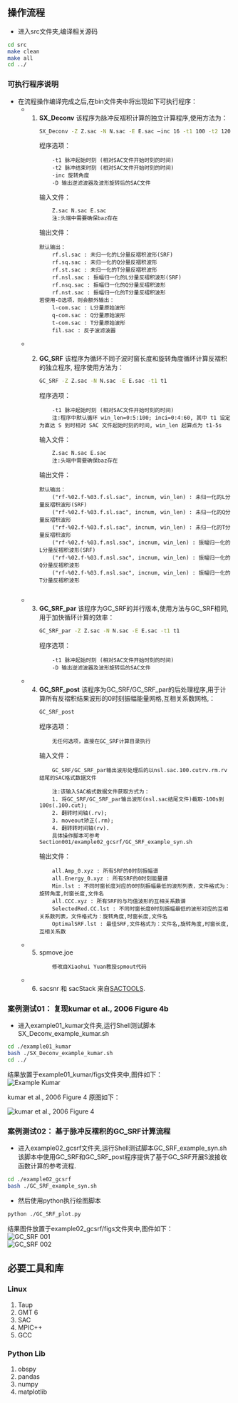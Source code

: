 ## 操作流程
- 进入src文件夹,编译相关源码
```bash
cd src
make clean
make all
cd ../
```   

### 可执行程序说明
- 在流程操作编译完成之后,在bin文件夹中将出现如下可执行程序：
    - 1. **SX_Deconv**
            该程序为脉冲反褶积计算的独立计算程序,使用方法为：
            ```bash
            SX_Deconv -Z Z.sac -N N.sac -E E.sac –inc 16 -t1 100 -t2 120 -D 
            ```
            程序选项：
            ```
                -t1 脉冲起始时刻 (相对SAC文件开始时刻的时间)
                -t2 脉冲结束时刻 (相对SAC文件开始时刻的时间)
                -inc 旋转角度
                -D 输出逆滤波器及波形旋转后的SAC文件
            ```   
            输入文件：
            ```
                Z.sac N.sac E.sac
                注:头端中需要确保baz存在
            ```
            输出文件：
            ```
            默认输出：
                rf.sl.sac : 未归一化的L分量反褶积波形(SRF)
                rf.sq.sac : 未归一化的Q分量反褶积波形
                rf.st.sac : 未归一化的T分量反褶积波形
                rf.nsl.sac : 振幅归一化的L分量反褶积波形(SRF)
                rf.nsq.sac : 振幅归一化的Q分量反褶积波形
                rf.nst.sac : 振幅归一化的T分量反褶积波形
            若使用-D选项，则会额外输出：
                l-com.sac : L分量原始波形
                q-com.sac : Q分量原始波形
                t-com.sac : T分量原始波形
                fil.sac : 反子波滤波器
            ```
    - 2. **GC_SRF**
            该程序为循环不同子波时窗长度和旋转角度循环计算反褶积的独立程序,
            程序使用方法为：
            ```bash
            GC_SRF -Z Z.sac -N N.sac -E E.sac -t1 t1
            ```
            程序选项：
            ```
                -t1 脉冲起始时刻 (相对SAC文件开始时刻的时间) 
                注:程序中默认循环 win_len=0:5:100; inci=0:4:60, 其中 t1 设定为直达 S 到时相对 SAC 文件起始时刻的时间, win_len 起算点为 t1-5s
            ```
            输入文件：
            ```
                Z.sac N.sac E.sac
                注:头端中需要确保baz存在
            ```
            输出文件：
            ```
            默认输出：
                ("rf-%02.f-%03.f.sl.sac", incnum, win_len) : 未归一化的L分量反褶积波形(SRF)
                ("rf-%02.f-%03.f.sl.sac", incnum, win_len) : 未归一化的Q分量反褶积波形
                ("rf-%02.f-%03.f.sl.sac", incnum, win_len) : 未归一化的T分量反褶积波形
                ("rf-%02.f-%03.f.nsl.sac", incnum, win_len) : 振幅归一化的L分量反褶积波形(SRF)
                ("rf-%02.f-%03.f.nsl.sac", incnum, win_len) : 振幅归一化的Q分量反褶积波形
                ("rf-%02.f-%03.f.nsl.sac", incnum, win_len) : 振幅归一化的T分量反褶积波形
            ```

            ```
    - 3. **GC_SRF_par**
            该程序为GC_SRF的并行版本,使用方法与GC_SRF相同,用于加快循环计算的效率：
            ```bash
            GC_SRF_par -Z Z.sac -N N.sac -E E.sac -t1 t1
            ```
            程序选项：
            ```
                -t1 脉冲起始时刻 (相对SAC文件开始时刻的时间)
                -D 输出逆滤波器及波形旋转后的SAC文件
            ```
    - 4. **GC_SRF_post**
            该程序为GC_SRF/GC_SRF_par的后处理程序,用于计算所有反褶积结果波形的0时刻振幅能量网格,互相关系数网格,：
            ```bash
            GC_SRF_post
            ```
            程序选项：
            ```
                无任何选项，直接在GC_SRF计算目录执行
            ```
            输入文件：
            ```
                GC_SRF/GC_SRF_par输出波形处理后的以nsl.sac.100.cutrv.rm.rv结尾的SAC格式数据文件

                注:该输入SAC格式数据文件获取方式为：
                1. 将GC_SRF/GC_SRF_par输出波形(nsl.sac结尾文件)截取-100s到100s(.100.cut);
                2. 翻转时间轴(.rv);
                3. moveout矫正(.rm);
                4. 翻转转时间轴(rv).
                具体操作脚本可参考Section001/example02_gcsrf/GC_SRF_example_syn.sh
            ```
            输出文件：
            ```
                all.Amp_0.xyz : 所有SRF的0时刻振幅谱
                all.Energy_0.xyz : 所有SRF的0时刻能量谱
                Min.lst : 不同时窗长度对应的0时刻振幅最低的波形列表，文件格式为：旋转角度,时窗长度,文件名
                all.CCC.xyz : 所有SRF的与均值波形的互相关系数谱
                SelectedRed.CC.lst : 不同时窗长度0时刻振幅最低的波形对应的互相关系数列表，文件格式为：旋转角度,时窗长度,文件名
                OptimalSRF.lst : 最佳SRF,文件格式为：文件名,旋转角度,时窗长度,互相关系数
            ```

    - 5. spmove.joe
            ```
                修改自Xiaohui Yuan教授spmout代码
            ```
    - 6. sacsnr 和 sacStack
        来自[SACTOOLS](https://github.com/msthorne/SACTOOLS/tree/master).
### 案例测试01： 复现kumar et al., 2006 Figure 4b
- 进入example01_kumar文件夹,运行Shell测试脚本SX_Deconv_example_kumar.sh
```bash
cd ./example01_kumar
bash ./SX_Deconv_example_kumar.sh
cd ../
```
结果放置于example01_kumar/figs文件夹中,图件如下：   
![Example Kumar](./example01_kumar/figs/corrected-XR.ST09.1998.197.121411-SRF.l.jpg)

kumar et al., 2006 Figure 4 原图如下：  

![kumar et al., 2006 Figure 4](https://agupubs.onlinelibrary.wiley.com/cms/asset/4fd142fe-7f99-4c30-8e37-7928950b618c/jgrb14644-fig-0004.png)
### 案例测试02： 基于脉冲反褶积的GC_SRF计算流程
- 进入example02_gcsrf文件夹,运行Shell测试脚本GC_SRF_example_syn.sh
该脚本中使用GC_SRF和GC_SRF_post程序提供了基于GC_SRF开展S波接收函数计算的参考流程.
```bash
cd ./example02_gcsrf
bash ./GC_SRF_example_syn.sh
```   
- 然后使用python执行绘图脚本
```bash
python ./GC_SRF_plot.py
```   
结果图件放置于example02_gcsrf/figs文件夹中,图件如下：   
![GC_SRF 001](./example02_gcsrf/figs/syn_SM_d75_001.jpg)   
![GC_SRF 002](./example02_gcsrf/figs/syn_SM_d75_002.jpg)



## 必要工具和库
### Linux
1. Taup
2. GMT 6
3. SAC
4. MPIC++
5. GCC

### Python Lib
1. obspy 
2. pandas 
3. numpy 
4. matplotlib

